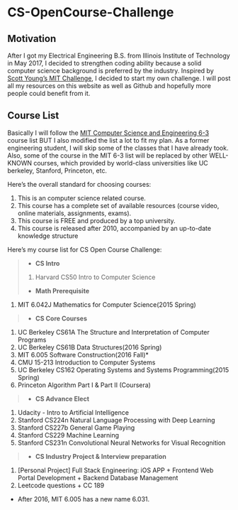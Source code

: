 # CS-OpenCourse-Challenge

## Motivation
After I got my Electrical Engineering B.S. from Illinois Institute of Technology in May 2017, I decided to strengthen coding ability because a solid computer science background is preferred by the industry. Inspired by [Scott Young’s MIT Challenge](https://www.scotthyoung.com/blog/myprojects/mit-challenge-2/), I decided to start my own challenge. I will post all my resources on this website as well as Github and hopefully more people could benefit from it. 

## Course List
Basically I will follow the [MIT Computer Science and Engineering 6-3](http://catalog.mit.edu/degree-charts/computer-science-engineering-course-6-3/) course list BUT I also modified the list a lot to fit my plan. As a former engineering student, I will skip some of the classes that I have already took. Also, some of the course in the MIT 6-3 list will be replaced by other WELL-KNOWN courses, which provided by world-class universities like UC berkeley, Stanford, Princeton, etc.

Here’s the overall standard for choosing courses:
1. This is an computer science related course.
2. This course has a complete set of available resources (course video, online materials, assignments, exams).
3. This course is FREE and produced by a top university.
4. This course is released after 2010, accompanied by an up-to-date knowledge structure 

Here’s my course list for CS Open Course Challenge:
> - **CS Intro**
> 1. Harvard CS50 Intro to Computer Science 
> - **Math Prerequisite**
1. MIT 6.042J Mathematics for Computer Science(2015 Spring)
> - **CS Core Courses**
1. UC Berkeley CS61A The Structure and Interpretation of Computer Programs
2. UC Berkeley CS61B Data Structures(2016 Spring)
3. MIT 6.005 Software Construction(2016 Fall)*
4. CMU 15-213 Introduction to Computer Systems
5. UC Berkeley CS162 Operating Systems and Systems Programming(2015 Spring)
6. Princeton Algorithm Part I & Part II (Coursera)
> - **CS Advance Elect**
1. Udacity - Intro to Artificial Intelligence
2. Stanford CS224n Natural Language Processing with Deep Learning
3. Stanford CS227b General Game Playing
4. Stanford CS229 Machine Learning
5. Stanford CS231n Convolutional Neural Networks for Visual Recognition
> - **CS Industry Project & Interview preparation**
1. [Personal Project] Full Stack Engineering: iOS APP + Frontend Web Portal Development + Backend Database Management
2. Leetcode questions + CC 189

* After 2016, MIT 6.005 has a new name 6.031.
